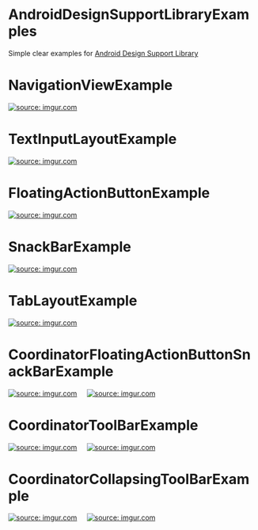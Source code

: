 AndroidDesignSupportLibraryExamples
================================
Simple clear examples for [Android Design Support Library](http://android-developers.blogspot.tw/2015/05/android-design-support-library.html)

NavigationViewExample
================================
<a href="http://imgur.com/LjfCkLv"><img src="http://i.imgur.com/LjfCkLv.png" title="source: imgur.com" /></a>

TextInputLayoutExample
================================
<a href="http://imgur.com/naorgUa"><img src="http://i.imgur.com/naorgUa.png" title="source: imgur.com" /></a>

FloatingActionButtonExample
================================
<a href="http://imgur.com/M4I6bql"><img src="http://i.imgur.com/M4I6bql.png?1" title="source: imgur.com" /></a>

SnackBarExample
================================
<a href="http://imgur.com/mPEG2Ql"><img src="http://i.imgur.com/mPEG2Ql.png?1" title="source: imgur.com" /></a>


TabLayoutExample
================================
<a href="http://imgur.com/086CsFF"><img src="http://i.imgur.com/086CsFF.png?1" title="source: imgur.com" /></a>


CoordinatorFloatingActionButtonSnackBarExample
================================
<span>
<a href="http://imgur.com/FEk1Z0g"><img src="http://i.imgur.com/FEk1Z0g.png?1" title="source: imgur.com" /></a>
</span>
<span>&nbsp;&nbsp;&nbsp;</span>
<span>
<a href="http://imgur.com/dCsTUqg"><img src="http://i.imgur.com/dCsTUqg.png?1" title="source: imgur.com" /></a>
</span>

CoordinatorToolBarExample
================================
<span>
<a href="http://imgur.com/D2MaQhB"><img src="http://i.imgur.com/D2MaQhB.png?1" title="source: imgur.com" /></a>
</span>
<span>&nbsp;&nbsp;&nbsp;</span>
<span>
<a href="http://imgur.com/ct1XjSr"><img src="http://i.imgur.com/ct1XjSr.png?1" title="source: imgur.com" /></a>
</span>

             
CoordinatorCollapsingToolBarExample
================================
<span>
<a href="http://imgur.com/I0gOs6E"><img src="http://i.imgur.com/I0gOs6E.png?1" title="source: imgur.com" /></a>
</span>
<span>&nbsp;&nbsp;&nbsp;</span>
<span>
<a href="http://imgur.com/fZN0Ppa"><img src="http://i.imgur.com/fZN0Ppa.png?1" title="source: imgur.com" /></a>
</span>

